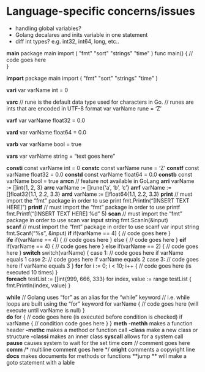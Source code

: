 # Language-specific concerns/issues
* handling global variables?
* Golang decalares and inits variable in one statement
* diff int types? e.g. int32, int64, long, etc..
 

**main**
	package main
	import ( 
    "fmt"
    "sort"
    "strings"
    "time"
	)
	func main() { 
		// code goes here  
	}
	
**import**
	package main
	import (
	"fmt"
	"sort"
	"strings"
	"time"
	)
	
**vari**
	var varName int = 0
	
**varc**
	// rune is the default data type used for characters in Go.
	// runes are ints that are encoded in UTF-8 format
	var varName rune = ‘Z’
	
**varf**
	var varName float32 = 0.0

**vard**
	var varName float64 = 0.0

**varb**
	var varName bool = true
	
**vars**
	var varName string = “text goes here”
	
**consti**
	const varName int = 0
**constc**
	const varName rune = ‘Z’
**constf**
	const varName float32 = 0.0
**constd**
	const varName float64 = 0.0
**constb**
	const varName bool = true
**arrcn**
	// feature not available in GoLang
**arri**
	varName := []int{1, 2, 3}
**arrc**
	varName := []rune{‘a’, ‘b’, ‘c’}
**arrf**
	varName := []float32{1.1, 2.2, 3.3}
**arrd**
	varName := []float64{1.1, 2.2, 3.3}
**print**
	// must import the “fmt” package in order to use print
	fmt.Println(“[INSERT TEXT HERE]”)
**printf**
	// must import the “fmt” package in order to use printf
	fmt.Printf(“[INSERT TEXT HERE] %d” 5)
**scan**
	// must import the “fmt” package in order to use scan
	var input string
	fmt.Scanln(&input)	
**scanf**
	// must import the “fmt” package in order to use scanf
	var input string
	fmt.Scanf(“%s”, &input)
**if**
	if(varName == 4) {
		// code goes here
	}		
**ife**
	if(varName == 4) {
		// code goes here
	} else {
		// code goes here
	}
**eif**
	if(varName == 4) {
		// code goes here
	}
	else if(varName 	== 2) {
		// code goes here
	}
**switch**
	switch(varName) {
	case 1:
		// code goes here if varName equals 1
	case 2:
		// code goes here if varName equals 2
	case 3:
		// code goes here if varName equals 3
	}
**for**
	for i := 0; i < 10; i++ {
		// code goes here (is executed 10 times)
	}		
**foreach**
	testList := []int{999, 666, 333}
 	         for index, value := range testList {
 	                 fmt.Println(index, value)
	       }

**while**
	// Golang uses “for” as an alias for the “while” keyword
	// i.e. while loops are built using the “for” keyword
	for varName {
		// code goes here (will execute until varName is null)
	}		
**do**
	for {
		// code goes here (is executed before condition is checked)
		if varName {
			// condition code goes here
		}
	}
**meth**
**-methh**		makes a function header
**-methc**		makes a method or function call
**-class**		make a new class or structure
**-classi**		makes an inner class
**syscall**		allows for a system call
**pause**		causes system to wait for the set time
**com**
	// comment goes here
**comm**
	/*
	multiline comment goes here
	*/
**cright**		comments a copyright line
**docs**		makes documents for methods or functions
**jump	**	will make a goto statement with a lable
